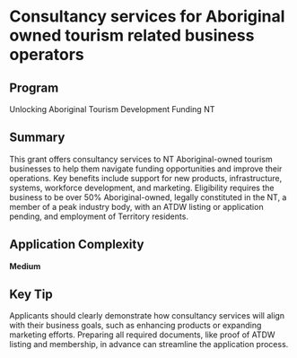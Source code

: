 # Consultancy services for Aboriginal owned tourism related business operators
  
## Program
Unlocking Aboriginal Tourism Development Funding NT

## Summary
This grant offers consultancy services to NT Aboriginal-owned tourism businesses to help them navigate funding opportunities and improve their operations. Key benefits include support for new products, infrastructure, systems, workforce development, and marketing. Eligibility requires the business to be over 50% Aboriginal-owned, legally constituted in the NT, a member of a peak industry body, with an ATDW listing or application pending, and employment of Territory residents.

## Application Complexity
**Medium**

## Key Tip
Applicants should clearly demonstrate how consultancy services will align with their business goals, such as enhancing products or expanding marketing efforts. Preparing all required documents, like proof of ATDW listing and membership, in advance can streamline the application process.
